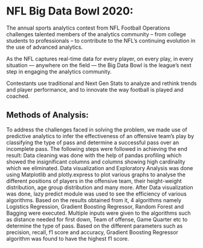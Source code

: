 # NFL Big Data Bowl 2020:

The annual sports analytics contest from NFL Football Operations challenges talented members of the analytics community – from college students to professionals – to contribute to the NFL’s continuing evolution in the use of advanced analytics.

As the NFL captures real-time data for every player, on every play, in every situation — anywhere on the field — the Big Data Bowl is the league’s next step in engaging the analytics community.

Contestants use traditional and Next Gen Stats to analyze and rethink trends and player performance, and to innovate the way football is played and coached.


## Methods of Analysis:

To address the challenges faced in solving the problem, we made use of predictive analytics to infer the effectiveness of an offensive team’s play by classifying the type of pass and determine a successful pass over an incomplete pass.
The following steps were followed in achieving the end result:
Data cleaning  was done with the help of pandas profiling which showed the insignificant columns and columns showing high cardinality which we eliminated.
Data visualization and Exploratory Analysis was done using Matplotlib and plotly.express to plot various graphs to analyse the different positions of players in the offensive team, their height-weight distribution, age group distribution and many more.
After Data visualization was done, lazy predict module was used to see the efficiency of various algorithms. Based on the results obtained from it, 4 algorithms namely Logistics Regression, Gradient Boosting Regressor, Random Forest and Bagging were executed.
Multiple inputs were given to the algorithms such as distance needed for first down, Team of offense, Game Quarter etc to determine the type of pass.
Based on the different parameters such as precision, recall, f1 score and accuracy, Gradient Boosting Regressor algorithm was found to have the highest f1 score.

